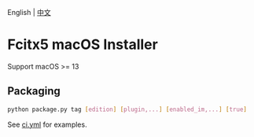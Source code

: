 English
|
[中文](README.zh-CN.md)

# Fcitx5 macOS Installer

Support macOS >= 13

## Packaging
```sh
python package.py tag [edition] [plugin,...] [enabled_im,...] [true]
```
See [ci.yml](.github/workflows/ci.yml) for examples.
